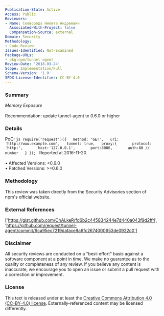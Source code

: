 ```yaml
---
Publication-State: Active
Access: Public
Reviewers:
- Name: Сковорода Никита Андреевич
  Associated-With-Project: false
  Compensation-Source: external
Domain: Security
Methodology:
- Code-Review
Issues-Identified: Not-Examined
Package-URLs:
- pkg:npm/tunnel-agent
Review-Date: '2018-03-24'
Scope: Implementation/Full
Schema-Version: '1.0'
SPDX-License-Identifier: CC-BY-4.0
---
```

### Summary
*Memory Exposure*<br><br>Recommendation: update tunnel-agent to 0.6.0 or higher
### Details
PoC: ```js require('request')({   method: 'GET',   uri: 'http://www.example.com',   tunnel: true,   proxy:{       protocol: 'http:',       host:'127.0.0.1',       port:8080,       auth:80 // number   } }); ```  Reported at 2016-11-20.
<br><br>• Affected Versions: <0.6.0
<br>• Patched Versions: >=0.6.0
### Methodology
This review was taken directly from the Security Advisories section of npm's official website.
### External References
['https://gist.github.com/ChALkeR/fd6b2c445834244e7d440a043f9d2ff4', 'https://github.com/request/tunnel-agent/commit/9ca95ec7219daface8a6fc2674000653de0922c0']
### Disclaimer
All security reviews are conducted on a "best-effort" basis against a software component at a point in time. We make no guarantee as to the quality or completeness of any review. If you believe any content is inaccurate, we encourage you to open an issue or submit a pull request with a correction or improvement.
### License
This text is released under at least the [Creative Commons Attribution 4.0 (CC-BY-4.0) license](https://creativecommons.org/licenses/by/4.0/legalcode.txt). Externally-referenced content may be licensed differently.
